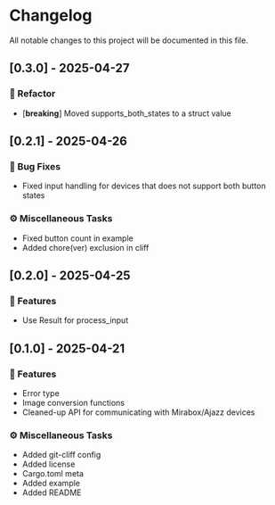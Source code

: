 # Changelog

All notable changes to this project will be documented in this file.

## [0.3.0] - 2025-04-27

### 🚜 Refactor

- [**breaking**] Moved supports_both_states to a struct value

## [0.2.1] - 2025-04-26

### 🐛 Bug Fixes

- Fixed input handling for devices that does not support both button states

### ⚙️ Miscellaneous Tasks

- Fixed button count in example
- Added chore(ver) exclusion in cliff

## [0.2.0] - 2025-04-25

### 🚀 Features

- Use Result for process_input

## [0.1.0] - 2025-04-21

### 🚀 Features

- Error type
- Image conversion functions
- Cleaned-up API for communicating with Mirabox/Ajazz devices

### ⚙️ Miscellaneous Tasks

- Added git-cliff config
- Added license
- Cargo.toml meta
- Added example
- Added README

<!-- generated by git-cliff -->
